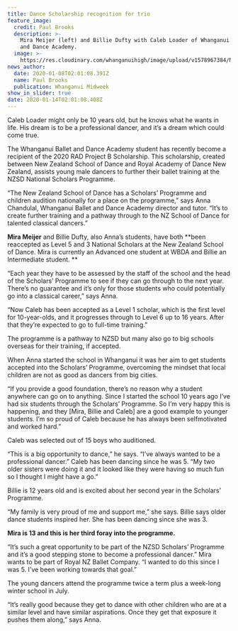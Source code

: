 ```yaml
---
title: Dance Scholarship recognition for trio
feature_image:
  credit: Paul Brooks
  description: >-
    Mira Meijer (left) and Billie Dufty with Caleb Loader of Whanganui Ballet
    and Dance Academy.
  image: >-
    https://res.cloudinary.com/whanganuihigh/image/upload/v1578967384/News/Mira_Meijer.Scholarship.Midweek_8.1.20.jpg
news_author:
  date: 2020-01-08T02:01:08.391Z
  name: Paul Brooks
  publication: Whanganui Midweek
show_in_slider: true
date: 2020-01-14T02:01:08.408Z
---
```

Caleb Loader might only be 10 years old, but he knows what he wants in life. His dream is to be a professional dancer, and it’s a dream which could come true.

The Whanganui Ballet and Dance Academy student has recently become a recipient of the 2020 RAD Project B Scholarship. This scholarship, created between New Zealand School of Dance and Royal Academy of Dance New Zealand, assists young male dancers to further their ballet training at the NZSD National Scholars Programme.

“The New Zealand School of Dance has a Scholars’ Programme and children audition nationally for a place on the programme,” says Anna Chandulal, Whanganui Ballet and Dance Academy director and tutor. “It’s to create further training and a pathway through to the NZ School of Dance for talented classical dancers.”

**Mira Meijer** and Billie Dufty, also Anna’s students, have both **been reaccepted as Level 5 and 3 National Scholars at the New Zealand School of Dance. Mira is currently an Advanced one student at WBDA and Billie an Intermediate student.**

“Each year they have to be assessed by the staff of the school and the head of the Scholars’ Programme to see if they can go through to the next year. There’s no guarantee and it’s only for those students who could potentially go into a classical career,” says Anna.

“Now Caleb has been accepted as a Level 1 scholar, which is the first level for 10-year-olds, and it progresses through to Level 6 up to 16 years. After that they’re expected to go to full-time training.”

The programme is a pathway to NZSD but many also go to big schools overseas for their training, if accepted.

When Anna started the school in Whanganui it was her aim to get students accepted into the Scholars’ Programme, overcoming the mindset that local children are not as good as dancers from big cities.

“If you provide a good foundation, there’s no reason why a student anywhere can go on to anything. Since I started the school 10 years ago I’ve had six students through the Scholars’ Programme. So I’m very happy this is happening, and they [Mira, Billie and Caleb] are a good example to younger students. I’m so proud of Caleb because he has always been selfmotivated and worked hard.”

Caleb was selected out of 15 boys who auditioned.

“This is a big opportunity to dance,” he says. “I’ve always wanted to be a professional dancer.” Caleb has been dancing since he was 5. “My two older sisters were doing it and it looked like they were having so much fun so I thought I might have a go.”

Billie is 12 years old and is excited about her second year in the Scholars’ Programme.

“My family is very proud of me and support me,” she says. Billie says older dance students inspired her. She has been dancing since she was 3.

**Mira is 13 and this is her third foray into the programme.**

“It’s such a great opportunity to be part of the NZSD Scholars’ Programme and it’s a good stepping stone to become a professional dancer.” Mira wants to be part of Royal NZ Ballet Company. “I wanted to do this since I was 5. I’ve been working towards that goal.”

The young dancers attend the programme twice a term plus a week-long winter school in July.

“It’s really good because they get to dance with other children who are at a similar level and have similar aspirations. Once they get that exposure it pushes them along,” says Anna.
